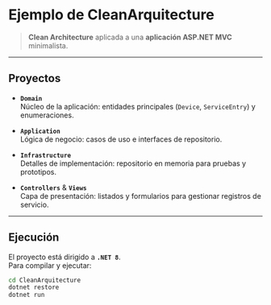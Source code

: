 # Ejemplo de CleanArquitecture

> **Clean Architecture** aplicada a una **aplicación ASP.NET MVC** minimalista.

---

## Proyectos

- **`Domain`**  
  Núcleo de la aplicación: entidades principales (`Device`, `ServiceEntry`) y enumeraciones.

- **`Application`**  
  Lógica de negocio: casos de uso e interfaces de repositorio.

- **`Infrastructure`**  
  Detalles de implementación: repositorio en memoria para pruebas y prototipos.

- **`Controllers`** & **`Views`**  
  Capa de presentación: listados y formularios para gestionar registros de servicio.

---

## Ejecución

El proyecto está dirigido a **`.NET 8`**.  
Para compilar y ejecutar:

```bash
cd CleanArquitecture
dotnet restore
dotnet run
